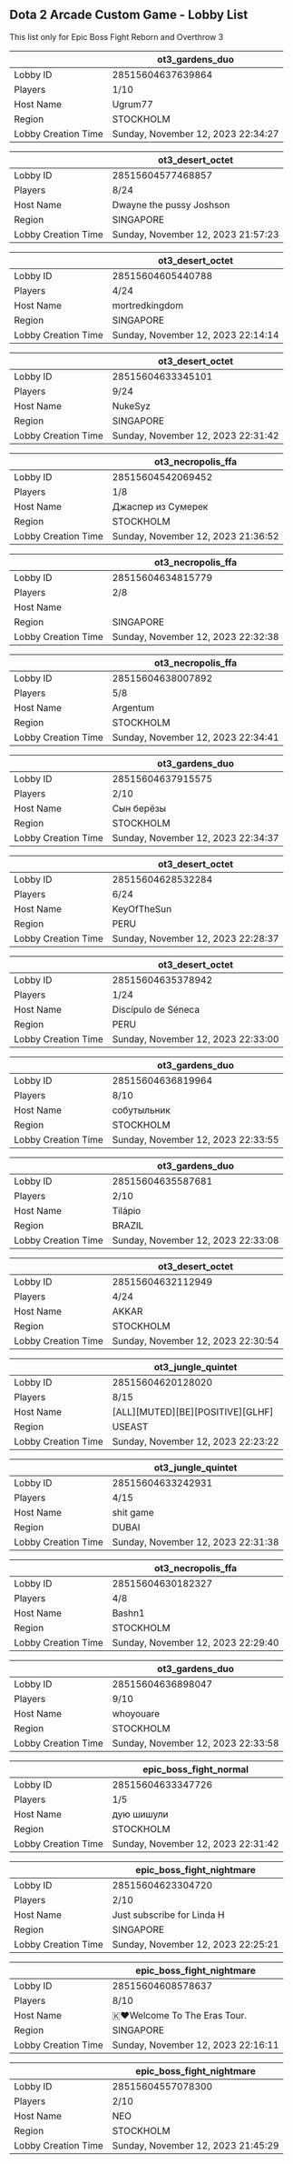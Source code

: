 ## Dota 2 Arcade Custom Game - Lobby List

This list only for Epic Boss Fight Reborn and Overthrow 3

|  | ot3_gardens_duo |
| ------ | ------ |
| Lobby ID | 28515604637639864 |
| Players | 1/10 |
| Host Name | Ugrum77 |
| Region | STOCKHOLM |
| Lobby Creation Time | Sunday, November 12, 2023 22:34:27 |


|  | ot3_desert_octet |
| ------ | ------ |
| Lobby ID | 28515604577468857 |
| Players | 8/24 |
| Host Name | Dwayne the pussy Joshson |
| Region | SINGAPORE |
| Lobby Creation Time | Sunday, November 12, 2023 21:57:23 |


|  | ot3_desert_octet |
| ------ | ------ |
| Lobby ID | 28515604605440788 |
| Players | 4/24 |
| Host Name | mortredkingdom |
| Region | SINGAPORE |
| Lobby Creation Time | Sunday, November 12, 2023 22:14:14 |


|  | ot3_desert_octet |
| ------ | ------ |
| Lobby ID | 28515604633345101 |
| Players | 9/24 |
| Host Name | NukeSyz |
| Region | SINGAPORE |
| Lobby Creation Time | Sunday, November 12, 2023 22:31:42 |


|  | ot3_necropolis_ffa |
| ------ | ------ |
| Lobby ID | 28515604542069452 |
| Players | 1/8 |
| Host Name | Джаспер из Сумерек |
| Region | STOCKHOLM |
| Lobby Creation Time | Sunday, November 12, 2023 21:36:52 |


|  | ot3_necropolis_ffa |
| ------ | ------ |
| Lobby ID | 28515604634815779 |
| Players | 2/8 |
| Host Name | <blank> |
| Region | SINGAPORE |
| Lobby Creation Time | Sunday, November 12, 2023 22:32:38 |


|  | ot3_necropolis_ffa |
| ------ | ------ |
| Lobby ID | 28515604638007892 |
| Players | 5/8 |
| Host Name | Argentum |
| Region | STOCKHOLM |
| Lobby Creation Time | Sunday, November 12, 2023 22:34:41 |


|  | ot3_gardens_duo |
| ------ | ------ |
| Lobby ID | 28515604637915575 |
| Players | 2/10 |
| Host Name | Сын берёзы |
| Region | STOCKHOLM |
| Lobby Creation Time | Sunday, November 12, 2023 22:34:37 |


|  | ot3_desert_octet |
| ------ | ------ |
| Lobby ID | 28515604628532284 |
| Players | 6/24 |
| Host Name | KeyOfTheSun |
| Region | PERU |
| Lobby Creation Time | Sunday, November 12, 2023 22:28:37 |


|  | ot3_desert_octet |
| ------ | ------ |
| Lobby ID | 28515604635378942 |
| Players | 1/24 |
| Host Name | Discípulo de Séneca |
| Region | PERU |
| Lobby Creation Time | Sunday, November 12, 2023 22:33:00 |


|  | ot3_gardens_duo |
| ------ | ------ |
| Lobby ID | 28515604636819964 |
| Players | 8/10 |
| Host Name | собутыльник |
| Region | STOCKHOLM |
| Lobby Creation Time | Sunday, November 12, 2023 22:33:55 |


|  | ot3_gardens_duo |
| ------ | ------ |
| Lobby ID | 28515604635587681 |
| Players | 2/10 |
| Host Name | Tilápio |
| Region | BRAZIL |
| Lobby Creation Time | Sunday, November 12, 2023 22:33:08 |


|  | ot3_desert_octet |
| ------ | ------ |
| Lobby ID | 28515604632112949 |
| Players | 4/24 |
| Host Name | AKKAR |
| Region | STOCKHOLM |
| Lobby Creation Time | Sunday, November 12, 2023 22:30:54 |


|  | ot3_jungle_quintet |
| ------ | ------ |
| Lobby ID | 28515604620128020 |
| Players | 8/15 |
| Host Name | [ALL][MUTED][BE][POSITIVE][GLHF] |
| Region | USEAST |
| Lobby Creation Time | Sunday, November 12, 2023 22:23:22 |


|  | ot3_jungle_quintet |
| ------ | ------ |
| Lobby ID | 28515604633242931 |
| Players | 4/15 |
| Host Name | shit game |
| Region | DUBAI |
| Lobby Creation Time | Sunday, November 12, 2023 22:31:38 |


|  | ot3_necropolis_ffa |
| ------ | ------ |
| Lobby ID | 28515604630182327 |
| Players | 4/8 |
| Host Name | Bashn1 |
| Region | STOCKHOLM |
| Lobby Creation Time | Sunday, November 12, 2023 22:29:40 |


|  | ot3_gardens_duo |
| ------ | ------ |
| Lobby ID | 28515604636898047 |
| Players | 9/10 |
| Host Name | whoyouare |
| Region | STOCKHOLM |
| Lobby Creation Time | Sunday, November 12, 2023 22:33:58 |


|  | epic_boss_fight_normal |
| ------ | ------ |
| Lobby ID | 28515604633347726 |
| Players | 1/5 |
| Host Name | дую шишули |
| Region | STOCKHOLM |
| Lobby Creation Time | Sunday, November 12, 2023 22:31:42 |


|  | epic_boss_fight_nightmare |
| ------ | ------ |
| Lobby ID | 28515604623304720 |
| Players | 2/10 |
| Host Name | Just subscribe for Linda H |
| Region | SINGAPORE |
| Lobby Creation Time | Sunday, November 12, 2023 22:25:21 |


|  | epic_boss_fight_nightmare |
| ------ | ------ |
| Lobby ID | 28515604608578637 |
| Players | 8/10 |
| Host Name | 🇰♥Welcome To The Eras Tour. |
| Region | SINGAPORE |
| Lobby Creation Time | Sunday, November 12, 2023 22:16:11 |


|  | epic_boss_fight_nightmare |
| ------ | ------ |
| Lobby ID | 28515604557078300 |
| Players | 2/10 |
| Host Name | NEO |
| Region | STOCKHOLM |
| Lobby Creation Time | Sunday, November 12, 2023 21:45:29 |


